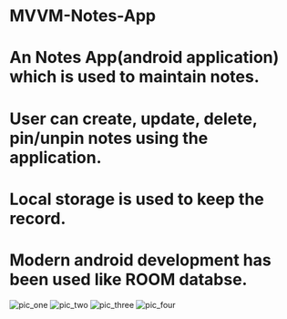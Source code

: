 # MVVM-Notes-App
# An Notes App(android application) which is used to maintain notes.
# User can create, update, delete, pin/unpin notes using the application.
# Local storage is used to keep the record.
# Modern android development has been used like ROOM databse.

![pic_one](https://user-images.githubusercontent.com/60665514/231242089-7c9eeb02-67fa-44a5-8d3a-8f4177e7710e.png)     ![pic_two](https://user-images.githubusercontent.com/60665514/231240976-ce1c93c0-8257-440d-9e70-62b9543023d7.png)     ![pic_three](https://user-images.githubusercontent.com/60665514/231240994-19a34abb-9e79-4317-8748-284be0ccb098.png)     ![pic_four](https://user-images.githubusercontent.com/60665514/231242617-fc082cfd-a010-429f-b241-d6f138c8aaa8.png)


